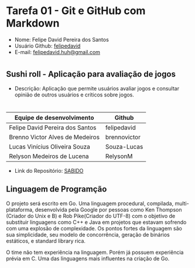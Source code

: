 # Tarefa 01 - Git e GitHub com Markdown

* Nome: Felipe David Pereira dos Santos
* Usuário Github: [felipedavid](https://github.com/felipedavid)
* E-mail: felipedavid.huh@gmail.com
#

## Sushi roll - Aplicação para avaliação de jogos

* Descrição: Aplicação que permite usuários avaliar jogos e consultar opinião de outros usuários e críticos sobre jogos.
#
| Equipe de desenvolvimento | Github
|----  | ---- |
| Felipe David Pereira dos Santos | felipedavid
| Brenno Victor Alves de Medeiros | brennovictor
| Lucas Vinícius Oliveira Souza | Souza-Lucas
| Relyson Medeiros de Lucena | RelysonM


* Link do Repositório: [SABIDO](https://github.com/felipedavid/sushi_roll)

## Linguagem de Programção
O projeto será escrito em Go. Uma linguagem procedural, compilada, multi-plataforma, desenvolvida pela Google por pessoas como Ken Thompson (Criador do Unix e B) e Rob Pike(Criador do UTF-8) com o objetivo de substituir linguagens como C++ e Java em projetos que estavam sofrendo com uma explosão de complexidade. Os pontos fortes da linguagem são sua simplicidade, seu modelo de concorrência, geração de binários estáticos, e standard library rica.

O time não tem experiência na linguagem. Porém já possuem experiência prévia em C. Uma das linguagens mais influentes na criação de Go.
